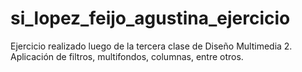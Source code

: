 # si_lopez_feijo_agustina_ejercicio
Ejercicio realizado luego de la tercera clase de Diseño Multimedia 2. Aplicación de filtros, multifondos, columnas, entre otros. 
